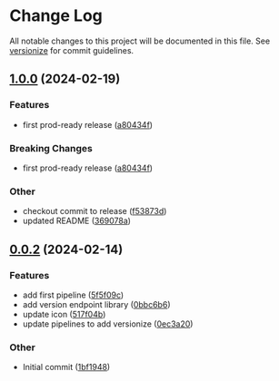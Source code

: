 # Change Log

All notable changes to this project will be documented in this file. See [versionize](https://github.com/versionize/versionize) for commit guidelines.

<a name="1.0.0"></a>
## [1.0.0](https://www.github.com/zupit-it/zupit-dotnet/releases/tag/v1.0.0) (2024-02-19)

### Features

* first prod-ready release ([a80434f](https://www.github.com/zupit-it/zupit-dotnet/commit/a80434f3a02aa808771576de57cbbbefe91d3291))

### Breaking Changes

* first prod-ready release ([a80434f](https://www.github.com/zupit-it/zupit-dotnet/commit/a80434f3a02aa808771576de57cbbbefe91d3291))

### Other

* checkout commit to release ([f53873d](https://www.github.com/zupit-it/zupit-dotnet/commit/f53873d03d49621cfec8e6b303add0723c89c174))
* updated README ([369078a](https://www.github.com/zupit-it/zupit-dotnet/commit/369078a4b4ccfd19c43f215d2ae6edce2d17cab1))

<a name="0.0.2"></a>
## [0.0.2](https://www.github.com/zupit-it/zupit-dotnet/releases/tag/v0.0.2) (2024-02-14)

### Features

* add first pipeline ([5f5f09c](https://www.github.com/zupit-it/zupit-dotnet/commit/5f5f09c14e26d6a615186960c4e7284c05451fc4))
* add version endpoint library ([0bbc6b6](https://www.github.com/zupit-it/zupit-dotnet/commit/0bbc6b6e40248ba1d5620ff43d3403089992ef3e))
* update icon ([517f04b](https://www.github.com/zupit-it/zupit-dotnet/commit/517f04bbbc93397d04797386e8452fd1fe5b466c))
* update pipelines to add versionize ([0ec3a20](https://www.github.com/zupit-it/zupit-dotnet/commit/0ec3a2024097dbe09414c400c886b87a46c49f9c))

### Other

* Initial commit ([1bf1948](https://www.github.com/zupit-it/zupit-dotnet/commit/1bf194870372f90e5371b57b5483f2c6c70f6acf))

